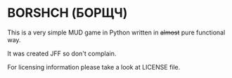 # BORSHCH (БОРЩЧ)

This is a very simple MUD game in Python
written in ~~almost~~ pure functional way.

It was created JFF so don't complain.

For licensing information please take a look
at LICENSE file.
